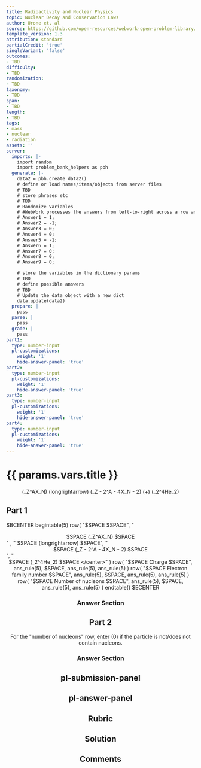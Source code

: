 ```yaml
---
title: Radioactivity and Nuclear Physics
topic: Nuclear Decay and Conservation Laws
author: Urone et. al
source: https://github.com/open-resources/webwork-open-problem-library/tree/master/Contrib/BrockPhysics/College_Physics_Urone/31.Radioactivity_and_Nuclear_Physics/31-04.Nuclear_Decay_and_Conservation_Laws/NU_U17-31-04-014.pg
template_version: 1.3
attribution: standard
partialCredit: 'true'
singleVariant: 'false'
outcomes:
- TBD
difficulty:
- TBD
randomization:
- TBD
taxonomy:
- TBD
span:
- TBD
length:
- TBD
tags:
- mass
- nuclear
- radiation
assets: ''
server:
  imports: |-
    import random
    import problem_bank_helpers as pbh
  generate: |-
    data2 = pbh.create_data2()
    # define or load names/items/objects from server files
    # TBD
    # store phrases etc
    # TBD
    # Randomize Variables
    # #WebWork processes the answers from left-to-right across a row and then down to the next column.#
    # Answer1 = 1;
    # Answer2 = -1;
    # Answer3 = 0;
    # Answer4 = 0;
    # Answer5 = -1;
    # Answer6 = 1;
    # Answer7 = 0;
    # Answer8 = 0;
    # Answer9 = 0;

    # store the variables in the dictionary params
    # TBD
    # define possible answers
    # TBD
    # Update the data object with a new dict
    data.update(data2)
  prepare: |
    pass
  parse: |
    pass
  grade: |
    pass
part1:
  type: number-input
  pl-customizations:
    weight: '1'
    hide-answer-panel: 'true'
part2:
  type: number-input
  pl-customizations:
    weight: '1'
    hide-answer-panel: 'true'
part3:
  type: number-input
  pl-customizations:
    weight: '1'
    hide-answer-panel: 'true'
part4:
  type: number-input
  pl-customizations:
    weight: '1'
    hide-answer-panel: 'true'
---
```


# {{ params.vars.title }} 


<center>(_Z^AX_N) (longrightarrow) (_Z - 2^A - 4X_N - 2) (+) (_2^4He_2)</center>

## Part 1 
$BCENTER begintable(5)  row( "$SPACE $SPACE", "<center> $SPACE (_Z^AX_N) $SPACE </center>" , " $SPACE (longrightarrow) $SPACE", "<center> $SPACE (_Z - 2^A - 4X_N - 2) $SPACE </center>", "<center> $SPACE (_2^4He_2) $SPACE </center>" )  row( "$SPACE Charge $SPACE", ans_rule(5), $SPACE,        ans_rule(5), ans_rule(5) )  row( "$SPACE Electron family number $SPACE", ans_rule(5), $SPACE,        ans_rule(5), ans_rule(5) )  row( "$SPACE Number of nucleons $SPACE", ans_rule(5), $SPACE,        ans_rule(5), ans_rule(5) )  endtable() $ECENTER 


 ### Answer Section

## Part 2 
For the "number of nucleons" row, enter (0) if the particle is not/does not contain nucleons. 


 ### Answer Section


## pl-submission-panel 


## pl-answer-panel 


## Rubric 


## Solution 


## Comments 



